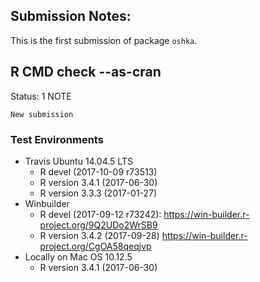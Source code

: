 ## Submission Notes:

This is the first submission of package
`oshka`.

## R CMD check --as-cran

Status: 1 NOTE

    New submission

### Test Environments

* Travis Ubuntu 14.04.5 LTS
    * R devel (2017-10-09 r73513)
    * R version 3.4.1 (2017-06-30)
    * R version 3.3.3 (2017-01-27)
* Winbuilder
    * R devel (2017-09-12 r73242):
      https://win-builder.r-project.org/9Q2UDo2WrSB9
    * R version 3.4.2 (2017-09-28)
      https://win-builder.r-project.org/CgOA58qeqjvp
* Locally on Mac OS 10.12.5
    * R version 3.4.1 (2017-06-30)
